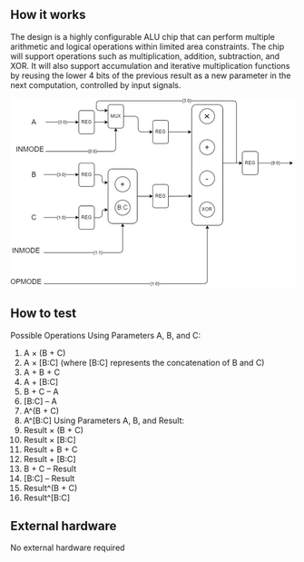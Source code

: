 <!---

This file is used to generate your project datasheet. Please fill in the information below and delete any unused
sections.

You can also include images in this folder and reference them in the markdown. Each image must be less than
512 kb in size, and the combined size of all images must be less than 1 MB.
-->

## How it works

The design is a highly configurable ALU chip that can perform multiple arithmetic and logical operations within limited area constraints. The chip will support operations such as multiplication, addition, subtraction, and XOR. It will also support accumulation and iterative multiplication functions by reusing the lower 4 bits of the previous result as a new parameter in the next computation, controlled by input signals.

![alt text](image.png)

## How to test

Possible Operations
Using Parameters A, B, and C:
1.	A × (B + C)
2.	A × [B:C] (where [B:C] represents the concatenation of B and C)
3.	A + B + C
4.	A + [B:C]
5.	B + C – A
6.	[B:C] – A
7.	A^(B + C)
8.	A^[B:C]
Using Parameters A, B, and Result:
1.	Result × (B + C)
2.	Result × [B:C]
3.	Result + B + C
4.	Result + [B:C]
5.	B + C – Result
6.	[B:C] – Result
7.	Result^(B + C)
8.	Result^[B:C]



## External hardware

No external hardware required

